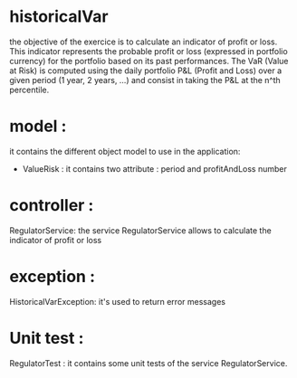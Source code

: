 # historicalVar
the objective of the exercice is to calculate an indicator of profit or loss. 
This indicator represents the probable profit or loss (expressed in portfolio currency) for the portfolio based
on its past performances. The VaR (Value at Risk) is computed using the daily portfolio P&L (Profit and Loss) over a given
period (1 year, 2 years, …) and consist in taking the P&L at the n^th percentile.

# model : 
it contains the different object model to use in the application:
 - ValueRisk : it contains two attribute  : period and profitAndLoss number

# controller :
RegulatorService: the service RegulatorService allows to calculate the indicator of profit or loss

# exception :
HistoricalVarException: it's used to return error messages

# Unit test :
RegulatorTest : it contains some unit tests of the service RegulatorService.
